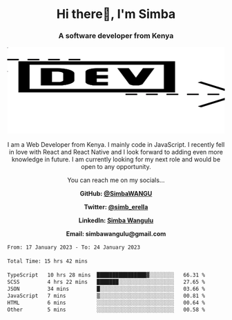 
<h1 align="center"> Hi there👋, I'm Simba</h1>
<h3 align="center">A software developer from Kenya</h3>

<img src="/arrow-svgrepo-com.svg" margin="auto" width="100%" height="200px">


<p align="center">I am a Web Developer from Kenya. I mainly code in JavaScript. I recently fell in love with React and React Native and I look forward to adding even more knowledge in future. I am currently looking for my next role and would be open to any opportunity.</p>

<p align="center">You can reach me on my socials... </p>

<div align="center">

__<p>  GitHub: [@SimbaWANGU](https://github.com/SimbaWANGU)__  </p>
__<p> Twitter: [@simb_erella](https://twitter.com/simb_erella)__ </p>
__<p> LinkedIn: [Simba Wangulu](https://www.linkedin.com/in/simba-wangulu/)__ </p>
__<p> Email: simbawangulu@gmail.com__ </p>

</div>

<!--START_SECTION:waka-->

```text
From: 17 January 2023 - To: 24 January 2023

Total Time: 15 hrs 42 mins

TypeScript   10 hrs 28 mins  ████████████████▓░░░░░░░░   66.31 %
SCSS         4 hrs 22 mins   ███████░░░░░░░░░░░░░░░░░░   27.65 %
JSON         34 mins         █░░░░░░░░░░░░░░░░░░░░░░░░   03.66 %
JavaScript   7 mins          ▒░░░░░░░░░░░░░░░░░░░░░░░░   00.81 %
HTML         6 mins          ░░░░░░░░░░░░░░░░░░░░░░░░░   00.64 %
Other        5 mins          ░░░░░░░░░░░░░░░░░░░░░░░░░   00.58 %
```

<!--END_SECTION:waka-->
